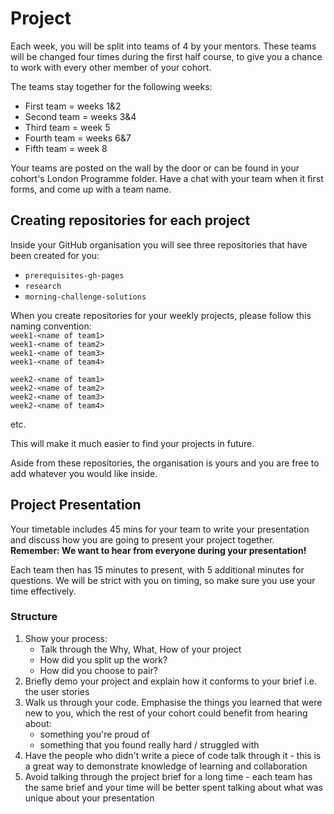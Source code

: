 # Project

Each week, you will be split into teams of 4 by your mentors. These teams will be changed four times during the first half course, to give you a chance to work with every other member of your cohort.

The teams stay together for the following weeks:

- First team = weeks 1&2
- Second team = weeks 3&4
- Third team = week 5
- Fourth team = weeks 6&7
- Fifth team = week 8

Your teams are posted on the wall by the door or can be found in your cohort's London Programme folder. Have a chat with your team when it first forms, and come up with a team name.

## Creating repositories for each project

Inside your GitHub organisation you will see three repositories that have been created for you:

- `prerequisites-gh-pages`
- `research`
- `morning-challenge-solutions`

When you create repositories for your weekly projects, please follow this naming convention:  
`week1-<name of team1>`  
`week1-<name of team2>`  
`week1-<name of team3>`  
`week1-<name of team4>`

`week2-<name of team1>`  
`week2-<name of team2>`  
`week2-<name of team3>`  
`week2-<name of team4>`

etc.

This will make it much easier to find your projects in future.

Aside from these repositories, the organisation is yours and you are free to add whatever you would like inside.

## Project Presentation

Your timetable includes 45 mins for your team to write your presentation and discuss how you are going to present your project together.
**Remember: We want to hear from everyone during your presentation!**

Each team then has 15 minutes to present, with 5 additional minutes for questions. We will be strict with you on timing, so make sure you use your time effectively.

### Structure

1. Show your process:
   - Talk through the Why, What, How of your project
   - How did you split up the work?
   - How did you choose to pair?
2. Briefly demo your project and explain how it conforms to your brief i.e. the user stories
3. Walk us through your code. Emphasise the things you learned that were new to you, which the rest of your cohort could benefit from hearing about:
   - something you're proud of
   - something that you found really hard / struggled with
4. Have the people who didn't write a piece of code talk through it - this is a great way to demonstrate knowledge of learning and collaboration
5. Avoid talking through the project brief for a long time - each team has the same brief and your time will be better spent talking about what was unique about your presentation
